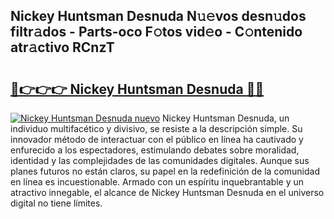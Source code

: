 ## Nickey Huntsman Desnuda N𝚞𝚎vos desn𝚞dos filtr𝚊dos - Parts-oco F𝚘tos vid𝚎o - C𝚘ntenido atr𝚊ctivo RCnzT

# <h2><a href="http://mbbahs.tromn.icu/?c=Nickey+Huntsman+Desnuda">🔗👉👉👉 Nickey Huntsman Desnuda 🔗🔗</a></h2>

[![Nickey Huntsman Desnuda nuevo](https://i.imgur.com/pEAQMta.gif)](http://mbbahs.tromn.icu/?c=Nickey+Huntsman+Desnuda)
Nickey Huntsman Desnuda, un individuo multifacético y divisivo, se resiste a la descripción simple. Su innovador método de interactuar con el público en línea ha cautivado y enfurecido a los espectadores, estimulando debates sobre moralidad, identidad y las complejidades de las comunidades digitales. Aunque sus planes futuros no están claros, su papel en la redefinición de la comunidad en línea es incuestionable. Armado con un espíritu inquebrantable y un atractivo innegable, el alcance de Nickey Huntsman Desnuda en el universo digital no tiene límites.
